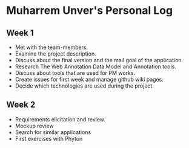 # Muharrem Unver's Personal Log

## Week 1

- Met with the team-members. 
- Examine the project description.
- Discuss about the final version and the mail goal of the application.
- Research The Web Annotation Data Model and Annotation tools.
- Discuss about tools that are used for PM works.
- Create issues for first week and manage github wiki pages.
- Decide which technologies are used during the project.

## Week 2
- Requirements elicitation and review.
- Mockup review
- Search for similar applications
- First exercises with Phyton

